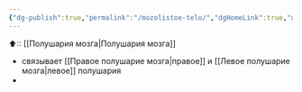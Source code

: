 ```yaml
---
{"dg-publish":true,"permalink":"/mozolistoe-telo/","dgHomeLink":true,"dgPassFrontmatter":false}
---
```



⬆:: [[Полушария мозга|Полушария мозга]] 
- связывает [[Правое полушарие мозга|правое]] и [[Левое полушарие мозга|левое]] полушария
- 